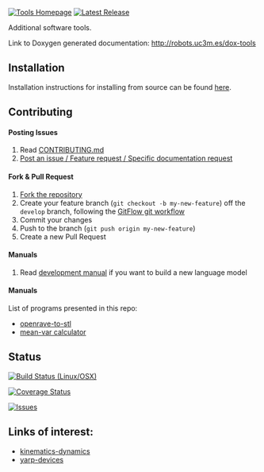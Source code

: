 [![Tools Homepage](https://img.shields.io/badge/roboticslab-tools-orange.svg)](http://robots.uc3m.es/dox-tools) [![Latest Release](https://img.shields.io/github/tag/roboticslab-uc3m/tools.svg?label=Latest%20Release)](https://github.com/roboticslab-uc3m/tools/tags)

Additional software tools.

Link to Doxygen generated documentation: http://robots.uc3m.es/dox-tools

## Installation

Installation instructions for installing from source can be found [here]( doc/tools-install.md ).

## Contributing

#### Posting Issues

1. Read [CONTRIBUTING.md](https://github.com/roboticslab-uc3m/tools/blob/master/CONTRIBUTING.md)
2. [Post an issue / Feature request / Specific documentation request](https://github.com/roboticslab-uc3m/tools/issues)

#### Fork & Pull Request

1. [Fork the repository](https://github.com/roboticslab-uc3m/tools/fork)
2. Create your feature branch (`git checkout -b my-new-feature`) off the `develop` branch, following the [GitFlow git workflow](https://www.atlassian.com/git/tutorials/comparing-workflows/gitflow-workflow)
3. Commit your changes
4. Push to the branch (`git push origin my-new-feature`)
5. Create a new Pull Request

#### Manuals
1. Read [development manual](https://github.com/roboticslab-uc3m/tools/blob/develop/doc/tools-development-manual.md) if you want to build a new language model

#### Manuals

List of programs presented in this repo:

- [openrave-to-stl](https://github.com/roboticslab-uc3m/tools/tree/develop/programs/openraveppToSTL) 
- [mean-var calculator](https://github.com/roboticslab-uc3m/tools/tree/develop/programs/mean-variance)

## Status

[![Build Status (Linux/OSX)](https://travis-ci.org/roboticslab-uc3m/tools.svg?branch=develop)](https://travis-ci.org/roboticslab-uc3m/tools)

[![Coverage Status](https://coveralls.io/repos/roboticslab-uc3m/tools/badge.svg)](https://coveralls.io/r/roboticslab-uc3m/tools)

[![Issues](https://img.shields.io/github/issues/roboticslab-uc3m/tools.svg?label=Issues)](https://github.com/roboticslab-uc3m/tools/issues)

## Links of interest:

* [kinematics-dynamics](https://github.com/roboticslab-uc3m/kinematics-dynamics)
* [yarp-devices](https://github.com/roboticslab-uc3m/yarp-devices)